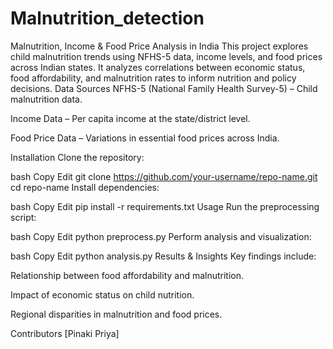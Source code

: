 # Malnutrition_detection
Malnutrition, Income &amp; Food Price Analysis in India This project explores child malnutrition trends using NFHS-5 data, income levels, and food prices across Indian states. It analyzes correlations between economic status, food affordability, and malnutrition rates to inform nutrition and policy decisions.
Data Sources
NFHS-5 (National Family Health Survey-5) – Child malnutrition data.

Income Data – Per capita income at the state/district level.

Food Price Data – Variations in essential food prices across India.

Installation
Clone the repository:

bash
Copy
Edit
git clone https://github.com/your-username/repo-name.git
cd repo-name
Install dependencies:

bash
Copy
Edit
pip install -r requirements.txt
Usage
Run the preprocessing script:

bash
Copy
Edit
python preprocess.py
Perform analysis and visualization:

bash
Copy
Edit
python analysis.py
Results & Insights
Key findings include:

Relationship between food affordability and malnutrition.

Impact of economic status on child nutrition.

Regional disparities in malnutrition and food prices.

Contributors
[Pinaki Priya]
